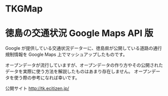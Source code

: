 TKGMap
====

徳島の交通状況 Google Maps API 版
====

Google が提供している交通状況データーに、徳島県が公開している道路の通行規制情報を Google Maps 上でマッシュアップしたものです。

オープンデータが流行していますが、オープンデータの作り方やその公開されたデータを実際に使う方法を解説したものはあまり存在しません。
オープンデータを使う際の参考になれば幸いです。

公開サイト http://tk.ecitizen.jp/
